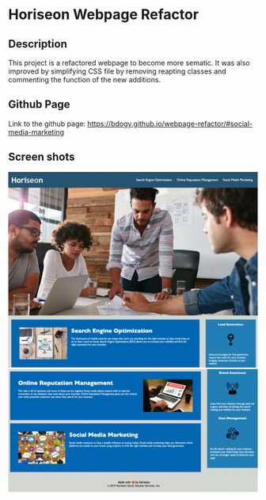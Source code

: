 # Horiseon Webpage Refactor

## Description

This project is a refactored webpage to become more sematic. It was also improved by simplifying CSS file by removing reapting classes and commenting the function of the new additions. 

## Github Page

Link to the github page:
https://bdogy.github.io/webpage-refactor/#social-media-marketing

## Screen shots

![Alt text](/screenshots/webpage-screenshot-1.png)
![Alt text](/screenshots/webpage-screenshot-2.png)
